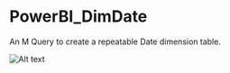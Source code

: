 # PowerBI_DimDate
An M Query to create a repeatable Date dimension table.

![Alt text](/../<screenshots>/path/to/DimDate_1.png?raw=true "Optional Title")
